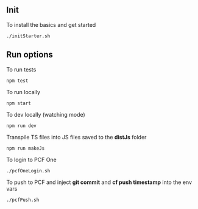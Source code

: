 Init
---

To install the basics and get started
~~~~
./initStarter.sh
~~~~

Run options
---

To run tests
~~~~
npm test
~~~~

To run locally
~~~~
npm start
~~~~

To dev locally (watching mode)
~~~~
npm run dev
~~~~

Transpile TS files into JS files saved to the **distJs** folder
~~~~
npm run makeJs
~~~~

To login to PCF One
~~~~
./pcfOneLogin.sh
~~~~

To push to PCF and inject **git commit** and **cf push timestamp** into the env vars
~~~~
./pcfPush.sh
~~~~

